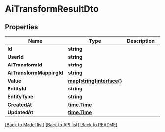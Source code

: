 # AiTransformResultDto

## Properties

Name | Type | Description | Notes
------------ | ------------- | ------------- | -------------
**Id** | **string** |  | 
**UserId** | **string** |  | 
**AiTransformId** | **string** |  | 
**AiTransformMappingId** | **string** |  | 
**Value** | [**map[string]interface{}**]() |  | 
**EntityId** | **string** |  | 
**EntityType** | **string** |  | 
**CreatedAt** | [**time.Time**](time.Time) |  | 
**UpdatedAt** | [**time.Time**](time.Time) |  | 

[[Back to Model list]](../README#documentation-for-models) [[Back to API list]](../README#documentation-for-api-endpoints) [[Back to README]](../README)


